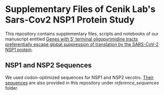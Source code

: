 # Supplementary Files of Cenik Lab's Sars-Cov2 NSP1 Protein Study

This repository contains supplementary files, scripts and notebooks of our manuscript entitled
[Genes with 5' terminal oligopyrimidine tracts preferentially escape global suppression of translation by the SARS-CoV-2 NSP1 protein](https://www.biorxiv.org/content/10.1101/2020.09.13.295493v1).


## NSP1 and NSP2 Sequences

We used codon-optimized sequences for NSP1 and NSP2 vecotrs. 
[Their sequences](https://github.com/CenikLab/sars-cov2_NSP1_protein/blob/main/reference_sequences/nsp1_nsp2.fa.gz) are also provided in this repository under *reference_sequences* folder.
